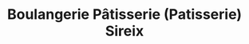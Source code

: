 ---
title: "Boulangerie Pâtisserie (Patisserie) Sireix"
url: /lannemezan/boulangerie-patisserie-patisserie-sireix/
shop: boulangerie
---